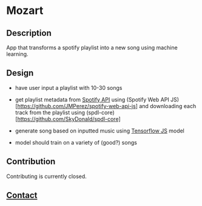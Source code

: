 # Mozart

## Description
App that transforms a spotify playlist into a new song using machine learning.

## Design
- have user input a playlist with 10-30 songs
- get playlist metadata from [Spotify API](https://developer.spotify.com/documentation/web-api/) using (Spotify Web API JS)[https://github.com/JMPerez/spotify-web-api-js] and downloading each track from the playlist using (spdl-core)[https://github.com/SkyDonald/spdl-core]
- generate song based on inputted music using [Tensorflow JS](https://github.com/tensorflow/tfjs) model

- model should train on a variety of (good?) songs

## Contribution
Contributing is currently closed.

## **[Contact](https://coleb.io/contact)**
